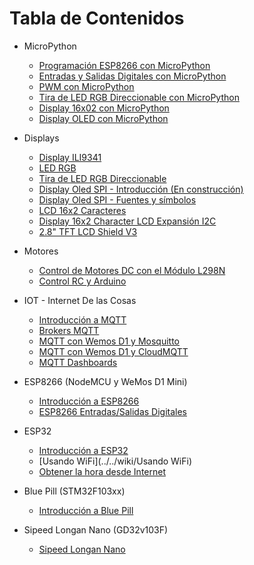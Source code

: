 # Tabla de Contenidos

* MicroPython
  * <a href="../../wiki/Programación-ESP8266-con-MicroPython">Programación ESP8266 con MicroPython</a>
  * [Entradas y Salidas Digitales con MicroPython](../../wiki/Entradas-y-Salidas-Digitales-con-MicroPython)
  * [PWM con MicroPython](../../wiki/PWM-con-MicroPython)
  * [Tira de LED RGB Direccionable con MicroPython](../../wiki/Tira-de-LED-RGB-Direccionable-con-MicroPython)
  * [Display 16x02 con MicroPython](../../wiki/Display-16x02-con-MicroPython)
  * [Display OLED con MicroPython](../../wiki/Display-OLED-con-MicroPython)
  
* Displays
  * [Display ILI9341](../../wiki/Display-ILI9341)
  * [LED RGB](../../wiki/LED-RGB)
  * [Tira de LED RGB Direccionable](../../wiki/Tira-de-LED-RGB-Direccionable)
  * [Display Oled SPI - Introducción (En construcción)](../../wiki/Display-Oled-SPI-Intro)
  * [Display Oled SPI - Fuentes y símbolos](../../wiki/Display-Oled-SPI-Fuentes-y-simbolos)
  * [LCD 16x2 Caracteres](../../wiki/Display-16x2-Character-LCD)
  * [Display 16x2 Character LCD Expansión I2C](../../wiki/Display-16x2-Character-LCD-Expansi%C3%B3n-I2C)
  * [2.8" TFT LCD Shield V3](../../wiki/2.8inch-TFT-LCD-Shield-V3)
  
* Motores
  * [Control de Motores DC con el Módulo L298N](../../wiki/Control-de-Motores-DC-con-el-Módulo-L298N)
  * [Control RC y Arduino](../../wiki/Control-RC-y-Arduino)
  
* IOT - Internet De las Cosas
  * [Introducción a MQTT](https://github.com/pensactius/IOT-Wemos-D1-mini/wiki/Cap%C3%ADtulo-1%3A-Introduccion)
  * [Brokers MQTT](https://github.com/pensactius/IOT-Wemos-D1-mini/wiki/Cap%C3%ADtulo-2%3A-Brokers-MQTT)
  * [MQTT con Wemos D1 y Mosquitto](https://github.com/pensactius/IOT-Wemos-D1-mini/wiki/Cap%C3%ADtulo-3%3A-MQTT-con-Wemos-D1-y-Mosquitto)
  * [MQTT con Wemos D1 y CloudMQTT](https://github.com/pensactius/IOT-Wemos-D1-mini/wiki/Cap%C3%ADtulo-4%3A-MQTT-con-Wemos-D1-y-CloudMQTT)
  * [MQTT Dashboards](https://github.com/pensactius/IOT-Wemos-D1-mini/wiki/Cap%C3%ADtulo-5%3A-MQTT-Dashboards)

* ESP8266 (NodeMCU y WeMos D1 Mini)
  * [Introducción a ESP8266](../../wiki/ESP8266-Introduccion)
  * [ESP8266 Entradas/Salidas Digitales](../../wiki/ESP8266-Entradas-Salidas-Digitales)
  
* ESP32
  * [Introducción a ESP32](../../wiki/ESP32-Introduccion)
  * [Usando WiFi](../../wiki/Usando WiFi)
  * [Obtener la hora desde Internet](../../wiki/Obtener-la-hora-desde-Internet)
  
* Blue Pill (STM32F103xx)
  * [Introducción a Blue Pill](../../wiki/Blue-Pill-Introducción)
  
* Sipeed Longan Nano (GD32v103F)
  * [Sipeed Longan Nano](../../wiki/Sipeed-Longan-Nano-Introducción)
  
